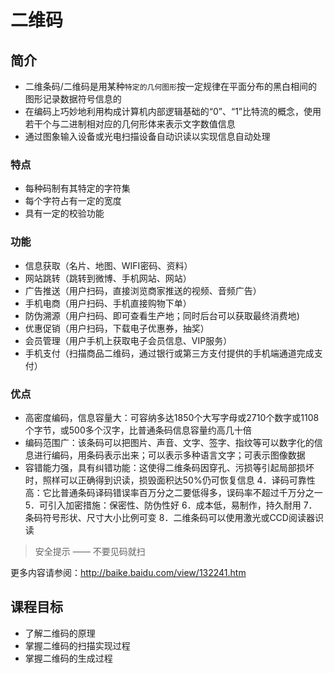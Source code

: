# 二维码

## 简介

* 二维条码/二维码是用某种`特定的几何图形`按一定规律在平面分布的黑白相间的图形记录数据符号信息的
* 在编码上巧妙地利用构成计算机内部逻辑基础的“0”、“1”比特流的概念，使用若干个与二进制相对应的几何形体来表示文字数值信息
* 通过图象输入设备或光电扫描设备自动识读以实现信息自动处理

### 特点

* 每种码制有其特定的字符集
* 每个字符占有一定的宽度
* 具有一定的校验功能

### 功能

* 信息获取（名片、地图、WIFI密码、资料）
* 网站跳转（跳转到微博、手机网站、网站）
* 广告推送（用户扫码，直接浏览商家推送的视频、音频广告）
* 手机电商（用户扫码、手机直接购物下单）
* 防伪溯源（用户扫码、即可查看生产地；同时后台可以获取最终消费地)
* 优惠促销（用户扫码，下载电子优惠券，抽奖）
* 会员管理（用户手机上获取电子会员信息、VIP服务）
* 手机支付（扫描商品二维码，通过银行或第三方支付提供的手机端通道完成支付）

### 优点

* 高密度编码，信息容量大：可容纳多达1850个大写字母或2710个数字或1108个字节，或500多个汉字，比普通条码信息容量约高几十倍
* 编码范围广：该条码可以把图片、声音、文字、签字、指纹等可以数字化的信息进行编码，用条码表示出来；可以表示多种语言文字；可表示图像数据
* 容错能力强，具有纠错功能：这使得二维条码因穿孔、污损等引起局部损坏时，照样可以正确得到识读，损毁面积达50%仍可恢复信息
4．译码可靠性高：它比普通条码译码错误率百万分之二要低得多，误码率不超过千万分之一
5．可引入加密措施：保密性、防伪性好
6．成本低，易制作，持久耐用
7．条码符号形状、尺寸大小比例可变
8．二维条码可以使用激光或CCD阅读器识读

> 安全提示 —— 不要见码就扫

更多内容请参阅：http://baike.baidu.com/view/132241.htm

## 课程目标

* 了解二维码的原理
* 掌握二维码的扫描实现过程
* 掌握二维码的生成过程


